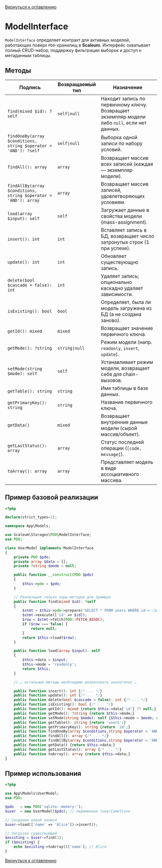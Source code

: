 [Вернуться к оглавлению](../../index.md)

# ModelInterface

`ModelInterface` определяет контракт для активных моделей, работающих поверх `PDO`-хранилищ в **Scaleum**. Интерфейс охватывает полный CRUD-набор, поддержку фильтрации выборок и доступ к метаданным таблицы.

## Методы

| Подпись                                                         | Возвращаемый тип | Назначение                                                                                    |
| --------------------------------------------------------------- | ---------------- | --------------------------------------------------------------------------------------------- |
| `find(mixed $id): ?self`                                        | `self\|null`     | Находит запись по первичному ключу. Возвращает экземпляр модели либо `null`, если нет данных. |
| `findOneBy(array $conditions, string $operator = 'AND'): ?self` | `self\|null`     | Выборка одной записи по набору условий.                                                       |
| `findAll(): array`                                              | `array`          | Возвращает массив всех записей (каждая — экземпляр модели).                                   |
| `findAllBy(array $conditions, string $operator = 'AND'): array` | `array`          | Возвращает массив записей, удовлетворяющих условиям.                                          |
| `load(array $input): self`                                      | `self`           | Загружает данные в свойства модели (mass-assignment).                                         |
| `insert(): int`                                                 | `int`            | Вставляет запись в БД, возвращает число затронутых строк (1 при успехе).                      |
| `update(): int`                                                 | `int`            | Обновляет существующую запись.                                                                |
| `delete(bool $cascade = false): int`                            | `int`            | Удаляет запись; опционально каскадно удаляет зависимости.                                     |
| `isExisting(): bool`                                            | `bool`           | Определяет, была ли модель загружена из БД (а не создана заново).                             |
| `getId(): mixed`                                                | `mixed`          | Возвращает значение первичного ключа.                                                         |
| `getMode(): ?string`                                            | `string\|null`   | Режим модели (напр. `readonly`, `insert`, `update`).                                          |
| `setMode(string $mode): self`                                   | `self`           | Устанавливает режим модели, возвращает себя для chain-вызовов.                                |
| `getTable(): string`                                            | `string`         | Имя таблицы в базе данных.                                                                    |
| `getPrimaryKey(): string`                                       | `string`         | Название первичного ключа.                                                                    |
| `getData()`                                                     | `mixed`          | Возвращает внутренние данные модели (сырой массив/объект).                                    |
| `getLastStatus(): array`                                        | `array`          | Статус последней операции (`[code, message]`).                                                |
| `toArray(): array`                                              | `array`          | Представляет модель в виде ассоциативного массива.                                            |

## Пример базовой реализации

```php
<?php

declare(strict_types=1);

namespace App\Models;

use Scaleum\Storages\PDO\ModelInterface;
use PDO;

class UserModel implements ModelInterface
{
    private PDO $pdo;
    private array $data = [];
    private ?string $mode = null;

    public function __construct(PDO $pdo)
    {
        $this->pdo = $pdo;
    }

    // Реализация только пары методов для примера
    public function find(mixed $id): ?self
    {
        $stmt = $this->pdo->prepare('SELECT * FROM users WHERE id = :id');
        $stmt->execute(['id' => $id]);
        $row = $stmt->fetch(PDO::FETCH_ASSOC);
        if ($row === false) {
            return null;
        }
        return $this->load($row);
    }

    public function load(array $input): self
    {
        $this->data = $input;
        $this->mode = 'readonly';
        return $this;
    }

    // … остальные методы необходимо реализовать аналогично …

    public function insert(): int {/* ... */}
    public function update(): int {/* ... */}
    public function delete(bool $cascade = false): int {/* ... */}
    public function isExisting(): bool {/* ... */}
    public function getId(): mixed {return $this->data['id'] ?? null;}
    public function getMode(): ?string {return $this->mode;}
    public function setMode(string $mode): self {$this->mode = $mode; return $this;}
    public function getTable(): string {return 'users';}
    public function getPrimaryKey(): string {return 'id';}
    public function findOneBy(array $conditions,string $operator = 'AND'): ?self {/* ... */}
    public function findAll(): array {/* ... */}
    public function findAllBy(array $conditions,string $operator = 'AND'): array {/* ... */}
    public function getData() {return $this->data;}
    public function getLastStatus(): array {/* ... */}
    public function toArray(): array {return $this->data;}
}
```

## Пример использования

```php
<?php

use App\Models\UserModel;
use PDO;

$pdo   = new PDO('sqlite::memory:');
$user  = new UserModel($pdo); // переменная lowerCamelCase

// Создание новой записи
$user->load(['name' => 'Alice'])->insert();

// Загрузка существующей
$existing = $user->find(1);
if ($existing) {
    echo $existing->toArray()['name']; // Alice
}
```

[Вернуться к оглавлению](../../index.md)
